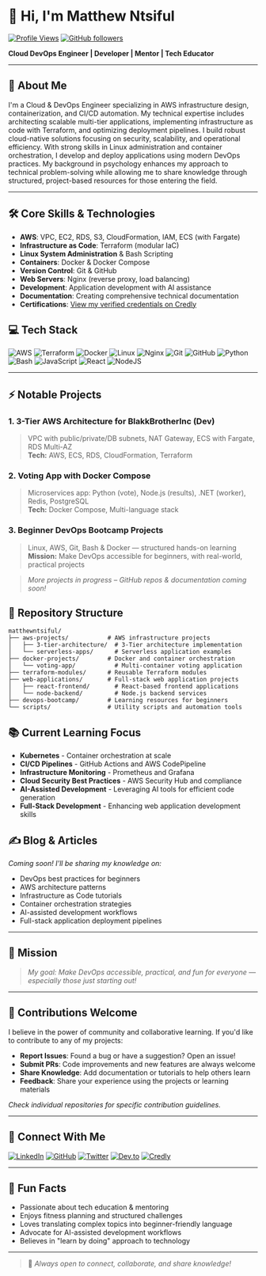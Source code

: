 # 👋 Hi, I'm Matthew Ntsiful

[![Profile Views](https://komarev.com/ghpvc/?username=matthewntsiful&color=blue&style=flat)](https://github.com/matthewntsiful)
[![GitHub followers](https://img.shields.io/github/followers/matthewntsiful?label=Follow&style=social)](https://github.com/matthewntsiful)

**Cloud DevOps Engineer | Developer | Mentor | Tech Educator**

---

## 🚀 About Me

I'm a Cloud & DevOps Engineer specializing in AWS infrastructure design, containerization, and CI/CD automation. My technical expertise includes architecting scalable multi-tier applications, implementing infrastructure as code with Terraform, and optimizing deployment pipelines. I build robust cloud-native solutions focusing on security, scalability, and operational efficiency. With strong skills in Linux administration and container orchestration, I develop and deploy applications using modern DevOps practices. My background in psychology enhances my approach to technical problem-solving while allowing me to share knowledge through structured, project-based resources for those entering the field.

---

## 🛠️ Core Skills & Technologies

- **AWS**: VPC, EC2, RDS, S3, CloudFormation, IAM, ECS (with Fargate)
- **Infrastructure as Code**: Terraform (modular IaC)
- **Linux System Administration** & Bash Scripting
- **Containers**: Docker & Docker Compose
- **Version Control**: Git & GitHub
- **Web Servers**: Nginx (reverse proxy, load balancing)
- **Development**: Application development with AI assistance
- **Documentation**: Creating comprehensive technical documentation
- **Certifications**: [View my verified credentials on Credly](https://www.credly.com/users/matthewntsiful)

## 💻 Tech Stack

![AWS](https://img.shields.io/badge/AWS-%23FF9900.svg?style=for-the-badge&logo=amazon-aws&logoColor=white)
![Terraform](https://img.shields.io/badge/terraform-%235835CC.svg?style=for-the-badge&logo=terraform&logoColor=white)
![Docker](https://img.shields.io/badge/docker-%230db7ed.svg?style=for-the-badge&logo=docker&logoColor=white)
![Linux](https://img.shields.io/badge/Linux-FCC624?style=for-the-badge&logo=linux&logoColor=black)
![Nginx](https://img.shields.io/badge/nginx-%23009639.svg?style=for-the-badge&logo=nginx&logoColor=white)
![Git](https://img.shields.io/badge/git-%23F05033.svg?style=for-the-badge&logo=git&logoColor=white)
![GitHub](https://img.shields.io/badge/github-%23121011.svg?style=for-the-badge&logo=github&logoColor=white)
![Python](https://img.shields.io/badge/python-3670A0?style=for-the-badge&logo=python&logoColor=ffdd54)
![Bash](https://img.shields.io/badge/bash-%23121011.svg?style=for-the-badge&logo=gnu-bash&logoColor=white)
![JavaScript](https://img.shields.io/badge/javascript-%23323330.svg?style=for-the-badge&logo=javascript&logoColor=%23F7DF1E)
![React](https://img.shields.io/badge/react-%2320232a.svg?style=for-the-badge&logo=react&logoColor=%2361DAFB)
![NodeJS](https://img.shields.io/badge/node.js-6DA55F?style=for-the-badge&logo=node.js&logoColor=white)

---

## ⚡ Notable Projects

### 1. 3-Tier AWS Architecture for BlakkBrotherInc (Dev)
> VPC with public/private/DB subnets, NAT Gateway, ECS with Fargate, RDS Multi-AZ  
> **Tech:** AWS, ECS, RDS, CloudFormation, Terraform

### 2. Voting App with Docker Compose
> Microservices app: Python (vote), Node.js (results), .NET (worker), Redis, PostgreSQL  
> **Tech:** Docker Compose, Multi-language stack

### 3. Beginner DevOps Bootcamp Projects
> Linux, AWS, Git, Bash & Docker — structured hands-on learning  
> **Mission:** Make DevOps accessible for beginners, with real-world, practical projects

> _More projects in progress – GitHub repos & documentation coming soon!_

## 📂 Repository Structure

```
matthewntsiful/
├── aws-projects/           # AWS infrastructure projects
│   ├── 3-tier-architecture/  # 3-Tier architecture implementation
│   └── serverless-apps/      # Serverless application examples
├── docker-projects/        # Docker and container orchestration
│   └── voting-app/           # Multi-container voting application
├── terraform-modules/      # Reusable Terraform modules
├── web-applications/       # Full-stack web application projects
│   ├── react-frontend/       # React-based frontend applications
│   └── node-backend/         # Node.js backend services
├── devops-bootcamp/        # Learning resources for beginners
└── scripts/                # Utility scripts and automation tools
```

## 📚 Current Learning Focus

- **Kubernetes** - Container orchestration at scale
- **CI/CD Pipelines** - GitHub Actions and AWS CodePipeline
- **Infrastructure Monitoring** - Prometheus and Grafana
- **Cloud Security Best Practices** - AWS Security Hub and compliance
- **AI-Assisted Development** - Leveraging AI tools for efficient code generation
- **Full-Stack Development** - Enhancing web application development skills

## ✍️ Blog & Articles

_Coming soon! I'll be sharing my knowledge on:_
- DevOps best practices for beginners
- AWS architecture patterns
- Infrastructure as Code tutorials
- Container orchestration strategies
- AI-assisted development workflows
- Full-stack application deployment pipelines

---

## 🎯 Mission

> _My goal: Make DevOps accessible, practical, and fun for everyone — especially those just starting out!_

---

## 🤝 Contributions Welcome

I believe in the power of community and collaborative learning. If you'd like to contribute to any of my projects:

- **Report Issues**: Found a bug or have a suggestion? Open an issue!
- **Submit PRs**: Code improvements and new features are always welcome
- **Share Knowledge**: Add documentation or tutorials to help others learn
- **Feedback**: Share your experience using the projects or learning materials

_Check individual repositories for specific contribution guidelines._

---

## 🔗 Connect With Me

[![LinkedIn](https://img.shields.io/badge/LinkedIn-Matthew%20Ntsiful-blue?style=flat-square&logo=linkedin)](https://www.linkedin.com/in/matthewntsiful)
[![GitHub](https://img.shields.io/badge/GitHub-matthewntsiful-black?style=flat-square&logo=github)](https://github.com/matthewntsiful)
[![Twitter](https://img.shields.io/badge/Twitter-@matthewntsiful-1DA1F2?style=flat-square&logo=twitter&logoColor=white)](https://twitter.com/matthewntsiful)
[![Dev.to](https://img.shields.io/badge/dev.to-matthewntsiful-0A0A0A?style=flat-square&logo=dev.to)](https://dev.to/matthewntsiful)
[![Credly](https://img.shields.io/badge/Credly-Certifications-FF6B00?style=flat-square&logo=credly&logoColor=white)](https://www.credly.com/users/matthewntsiful)

---

## 🎉 Fun Facts

- Passionate about tech education & mentoring
- Enjoys fitness planning and structured challenges
- Loves translating complex topics into beginner-friendly language
- Advocate for AI-assisted development workflows
- Believes in "learn by doing" approach to technology

---

> 📢 _Always open to connect, collaborate, and share knowledge!_
